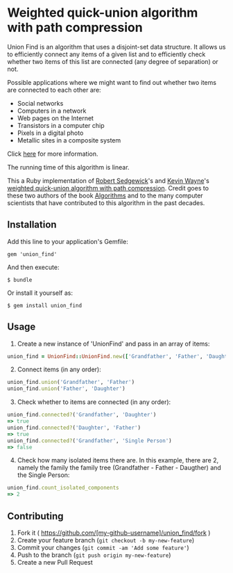 # Weighted quick-union algorithm with path compression

Union Find is an algorithm that uses a disjoint-set data structure. It allows us to efficiently connect any items of a given list and to efficiently check whether two items of this list are connected (any degree of separation) or not.

Possible applications where we might want to find out whether two items are connected to each other are:
* Social networks
* Computers in a network
* Web pages on the Internet
* Transistors in a computer chip
* Pixels in a digital photo
* Metallic sites in a composite system

Click [here](https://www.cs.princeton.edu/~rs/AlgsDS07/01UnionFind.pdf) for more information.

The running time of this algorithm is linear.

This a Ruby implementation of [Robert Sedgewick](http://www.cs.princeton.edu/~rs/)'s and [Kevin Wayne](http://www.cs.princeton.edu/~wayne/contact/)'s [weighted quick-union algorithm with path compression](http://algs4.cs.princeton.edu/15uf/UF.java.html). Credit goes to these two authors of the book [Algorithms](http://www.amazon.com/gp/product/032157351X/ref=as_li_qf_sp_asin_il_tl?ie=UTF8&tag=algs4-20&linkCode=as2&camp=1789&creative=9325&creativeASIN=032157351X) and to the many computer scientists that have contributed to this algorithm in the past decades.

## Installation

Add this line to your application's Gemfile:

    gem 'union_find'

And then execute:

    $ bundle

Or install it yourself as:

    $ gem install union_find

## Usage

1. Create a new instance of 'UnionFind' and pass in an array of items:

```ruby
union_find = UnionFind::UnionFind.new(['Grandfather', 'Father', 'Daughter', 'Single Person'])
```

2. Connect items (in any order):

```ruby
union_find.union('Grandfather', 'Father')
union_find.union('Father', 'Daughter')
```

3. Check whether to items are connected (in any order):

```ruby
union_find.connected?('Grandfather', 'Daughter')
=> true
union_find.connected?('Daughter', 'Father')
=> true
union_find.connected?('Grandfather', 'Single Person')
=> false
```

4. Check how many isolated items there are. In this example, there are 2, namely the family the family tree (Grandfather - Father - Daugther) and the Single Person:

```ruby
union_find.count_isolated_components
=> 2
```

## Contributing

1. Fork it ( https://github.com/[my-github-username]/union_find/fork )
2. Create your feature branch (`git checkout -b my-new-feature`)
3. Commit your changes (`git commit -am 'Add some feature'`)
4. Push to the branch (`git push origin my-new-feature`)
5. Create a new Pull Request
